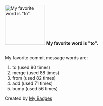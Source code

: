 <img src="https://my-badges.github.io/my-badges/favorite-word.png" alt="My favorite word is &quot;to&quot;." title="My favorite word is &quot;to&quot;." width="128">
<strong>My favorite word is &quot;to&quot;.</strong>
<br><br>

My favorite commit message words are:

1. to (used 90 times)
2. merge (used 88 times)
3. from (used 82 times)
4. add (used 71 times)
5. bump (used 56 times)


Created by <a href="https://github.com/my-badges/my-badges">My Badges</a>